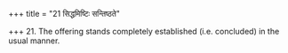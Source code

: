 +++
title = "21 सिद्धमिष्टिः सन्तिष्ठते"

+++
21. The offering stands completely established (i.e. concluded) in the usual manner. 
